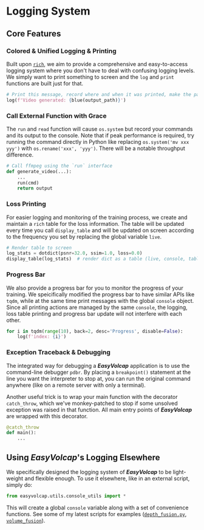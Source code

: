 # Logging System

## Core Features

### Colored & Unified Logging & Printing

Built upon [`rich`](https://github.com/Textualize/rich), we aim to provide a comprehensive and easy-to-access logging system where you don't have to deal with confusing logging levels.
We simply want to print something to screen and the `log` and `print` functions are built just for that.

```python
# Print this message, record where and when it was printed, make the path blue
log(f'Video generated: {blue(output_path)}')
```

### Call External Function with Grace

The `run` and `read` function will cause `os.system` but record your commands and its output to the console.
Note that if peak performance is required, try running the command directly in Python like replacing `os.system('mv xxx yyy')` with `os.rename('xxx', 'yyy')`.
There will be a notable throughput difference.

```python
# Call ffmpeg using the `run` interface
def generate_video(...):
    ...
    run(cmd)
    return output
```

### Loss Printing

For easier logging and monitoring of the training process, we create and maintain a `rich` table for the loss information.
The table will be updated every time you call `display_table` and will be updated on screen according to the frequency you set by replacing the global variable `live`.

```python
# Render table to screen
log_stats = dotdict(psnr=32.0, ssim=1.0, loss=0.0)
display_table(log_stats)  # render dict as a table (live, console, table)
```

### Progress Bar

We also provide a progress bar for you to monitor the progress of your training.
We speicifically modified the progress bar to have similar APIs like `tqdm`, while at the same time print messages with the global `console` object.
Since all printing actions are managed by the same `console`, the logging, loss table printing and progress bar update will not interfere with each other.

```python
for i in tqdm(range(10), back=2, desc='Progress', disable=False):
    log(f'index: {i}')
```

### Exception Traceback & Debugging

The integrated way for debugging a ***EasyVolcap*** application is to use the command-line debugger `pdbr`.
By placing a `breakpoint()` statement at the line you want the interpreter to stop at, you can run the original command anywhere (like on a remote server with only a terminal).

Another useful trick is to wrap your main function with the decorator `catch_throw`, which we've monkey-patched to stop if some unsolved exception was raised in that function. All main entry points of ***EasyVolcap*** are wrapped with this decorator.

```python
@catch_throw
def main():
    ...
```

## Using ***EasyVolcap***'s Logging Elsewhere

We specifically designed the logging system of ***EasyVolcap*** to be light-weight and flexible enough.
To use it elsewhere, like in an external script, simply do:

```python
from easyvolcap.utils.console_utils import *
```

This will create a global `console` variable along with a set of convenience functions.
See some of my latest scripts for examples ([`depth_fusion.py`](../../scripts/tools/depth_fusion.py), [`volume_fusion`](../../scripts/tools/volume_fusion.py)).